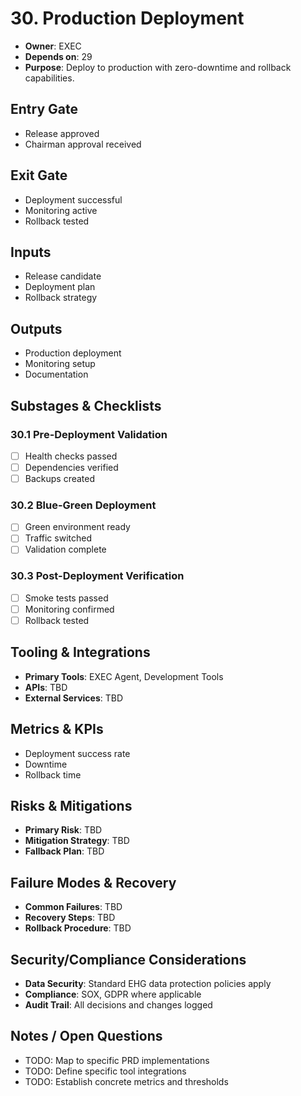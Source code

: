 # 30. Production Deployment

- **Owner**: EXEC
- **Depends on**: 29
- **Purpose**: Deploy to production with zero-downtime and rollback capabilities.

## Entry Gate
- Release approved
- Chairman approval received

## Exit Gate
- Deployment successful
- Monitoring active
- Rollback tested

## Inputs
- Release candidate
- Deployment plan
- Rollback strategy

## Outputs
- Production deployment
- Monitoring setup
- Documentation

## Substages & Checklists
### 30.1 Pre-Deployment Validation
  - [ ] Health checks passed
  - [ ] Dependencies verified
  - [ ] Backups created

### 30.2 Blue-Green Deployment
  - [ ] Green environment ready
  - [ ] Traffic switched
  - [ ] Validation complete

### 30.3 Post-Deployment Verification
  - [ ] Smoke tests passed
  - [ ] Monitoring confirmed
  - [ ] Rollback tested

## Tooling & Integrations
- **Primary Tools**: EXEC Agent, Development Tools
- **APIs**: TBD
- **External Services**: TBD

## Metrics & KPIs
- Deployment success rate
- Downtime
- Rollback time

## Risks & Mitigations
- **Primary Risk**: TBD
- **Mitigation Strategy**: TBD
- **Fallback Plan**: TBD

## Failure Modes & Recovery
- **Common Failures**: TBD
- **Recovery Steps**: TBD
- **Rollback Procedure**: TBD

## Security/Compliance Considerations
- **Data Security**: Standard EHG data protection policies apply
- **Compliance**: SOX, GDPR where applicable
- **Audit Trail**: All decisions and changes logged

## Notes / Open Questions
- TODO: Map to specific PRD implementations
- TODO: Define specific tool integrations
- TODO: Establish concrete metrics and thresholds